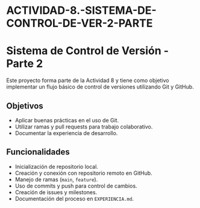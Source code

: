 # ACTIVIDAD-8.-SISTEMA-DE-CONTROL-DE-VER-2-PARTE

# Sistema de Control de Versión - Parte 2

Este proyecto forma parte de la Actividad 8 y tiene como objetivo implementar un flujo básico de control de versiones utilizando Git y GitHub.

## Objetivos

- Aplicar buenas prácticas en el uso de Git.
- Utilizar ramas y pull requests para trabajo colaborativo.
- Documentar la experiencia de desarrollo.

##  Funcionalidades

- Inicialización de repositorio local.
- Creación y conexión con repositorio remoto en GitHub.
- Manejo de ramas (`main`, `feature`).
- Uso de commits y push para control de cambios.
- Creación de issues y milestones.
- Documentación del proceso en `EXPERIENCIA.md`.



